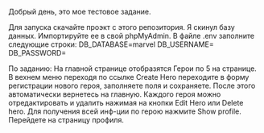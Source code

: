 Добрый день, это мое тестовое задание.

Для запуска скачайте проэкт с этого репозитория.
Я скинул базу данных. Импортируйте ее в свой phpMyAdmin.
В файле .env заполните следующие строки:
DB_DATABASE=marvel
DB_USERNAME=
DB_PASSWORD=

По заданию:
На главной странице отобразятся Герои по 5 на странице.
В вехнем меню переходя по ссылке Create Hero переходите в форму регистрации нового героя, заполняете поля и сохраняете.
После этого автоматически вернетесь на главную.
Каждого героя можно отредактировать и удалить нажимая на кнопки Edit Hero или Delete hero.
Для получения всей инф-ции по герою нажмите Show profile. Перейдете на страницу профиля.

